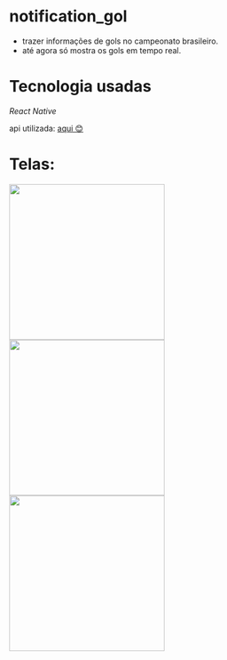 # notification_gol
  - trazer informações de gols no campeonato brasileiro.
  - até agora só mostra os gols em tempo real.
  
  
  
# Tecnologia usadas
 *React Native*
 
 api utilizada: <a href="https://www.api-futebol.com.br/documentacao/autenticacao">aqui 😊</a>







 <h1>Telas:</h1>
<div style={{
  displa:'flex',
}}>
<img width="280" src="https://user-images.githubusercontent.com/71097744/185813729-dc0ab2f4-119b-434b-a77d-35930178cdbb.png"/>
<img width="280" src="https://user-images.githubusercontent.com/71097744/185813771-b04836a9-e95b-4769-a1ea-a8dc380f65f5.png"/>
<img width="280" src="https://user-images.githubusercontent.com/71097744/185813972-3f663325-63d3-447a-8a57-8dc6559a646e.png"/>

</div>


